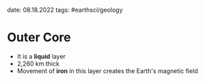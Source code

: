 date: 08.18.2022
tags: #earthsci/geology 
# Outer Core
- It is a **liquid** layer
- 2,260 km thick
- Movement of **iron** in this layer creates the Earth's magnetic field